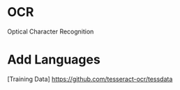 # OCR
Optical Character Recognition


# Add Languages
[Training Data] https://github.com/tesseract-ocr/tessdata
